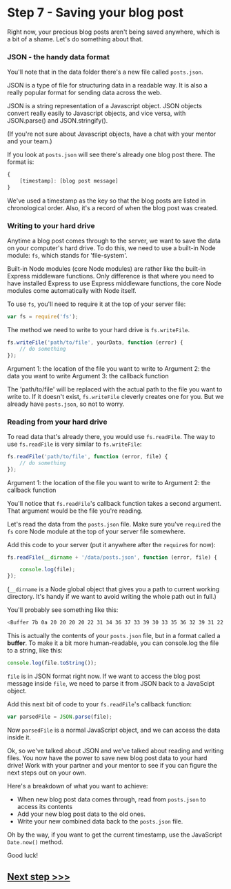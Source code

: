 # Step 7 - Saving your blog post

Right now, your precious blog posts aren't being saved anywhere, which is a bit of a shame.  Let's do something about that.

### JSON - the handy data format

You'll note that in the data folder there's a new file called `posts.json`.

JSON is a type of file for structuring data in a readable way. It is also a really popular format for sending data across the web.

JSON is a string representation of a Javascript object. JSON objects convert really easily to Javascript objects, and vice versa, with JSON.parse() and JSON.stringify().

(If you're not sure about Javascript objects, have a chat with your mentor and your team.)

If you look at `posts.json` will see there's already one blog post there. The format is:

```js
{
    [timestamp]: [blog post message]
}
```

We've used a timestamp as the key so that the blog posts are listed in chronological order. Also, it's a record of when the blog post was created.

### Writing to your hard drive

Anytime a blog post comes through to the server, we want to save the data on your computer's hard drive.  To do this, we need to use a built-in Node module: `fs`, which stands for 'file-system'.

Built-in Node modules (core Node modules) are rather like the built-in Express middleware functions.  Only difference is that where you need to have installed Express to use Express middleware functions, the core Node modules come automatically with Node itself.

To use `fs`, you'll need to require it at the top of your server file:

```js
var fs = require('fs');
```

The method we need to write to your hard drive is `fs.writeFile`.

```js
fs.writeFile('path/to/file', yourData, function (error) {
    // do something
});
```
Argument 1: the location of the file you want to write to
Argument 2: the data you want to write
Argument 3: the callback function

The 'path/to/file' will be replaced with the actual path to the file you want to write to.  If it doesn't exist, `fs.writeFile` cleverly creates one for you.  But we already have `posts.json`, so not to worry.


### Reading from your hard drive
To read data that's already there, you would use `fs.readFile`.  The way to use `fs.readFile` is very similar to `fs.writeFile`:

```js
fs.readFile('path/to/file', function (error, file) {
    // do something
});
```
Argument 1: the location of the file you want to write to
Argument 2: the callback function


You'll notice that `fs.readFile`'s callback function takes a second argument.  That argument would be the file you're reading.



Let's read the data from the `posts.json` file.  Make sure you've `require`d the `fs` core Node module at the top of your server file somewhere.

Add this code to your server (put it anywhere after the `require`s for now):

```js
fs.readFile(__dirname + '/data/posts.json', function (error, file) {

    console.log(file);
});
```


(`__dirname` is a Node global object that gives you a path to current working directory. It's handy if we want to avoid writing the whole path out in full.)


You'll probably see something like this:
```bash
<Buffer 7b 0a 20 20 20 20 22 31 34 36 37 33 39 30 33 35 36 32 39 31 22 3a 20 22 54 68 69 73 20 69 73 20 6d 79 20 76 65 72 79 20 66 69 72 73 74 20 62 6c 6f 67 ... >
```
This is actually the contents of your `posts.json` file, but in a format called a **buffer**.  To make it a bit more human-readable, you can console.log the file to a string, like this:

```js
console.log(file.toString());
```

`file` is in JSON format right now.  If we want to access the blog post message inside `file`, we need to parse it from JSON back to a JavaScipt object.

Add this next bit of code to your `fs.readFile`'s callback function:
```js
var parsedFile = JSON.parse(file);
```

Now `parsedFile` is a normal JavaScript object, and we can access the data inside it.


Ok, so we've talked about JSON and we've talked about reading and writing files.  You now have the power to save new blog post data to your hard drive!  Work with your partner and your mentor to see if you can figure the next steps out on your own.

Here's a breakdown of what you want to achieve:
* When new blog post data comes through, read from `posts.json` to access its contents
* Add your new blog post data to the old ones.
* Write your new combined data back to the `posts.json` file.

Oh by the way, if you want to get the current timestamp, use the JavaScript `Date.now()` method.

Good luck!

## [**Next step >>>**](step08.md)
